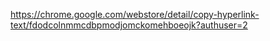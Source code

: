 https://chrome.google.com/webstore/detail/copy-hyperlink-text/fdodcolnmmcdbpmodjomckomehboeojk?authuser=2
